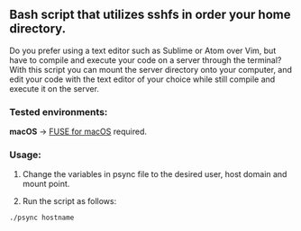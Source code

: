 ## Bash script that utilizes sshfs in order  your home directory.

Do you prefer using a text editor such as Sublime or Atom over Vim, but have 
to compile and execute your code on a server through the terminal? With this 
script you can mount the server directory onto your computer, and edit your code 
with the text editor of your choice while still compile and execute it on the 
server.

### Tested environments:
__macOS__ -> [FUSE for macOS](https://osxfuse.github.io/) required.

### Usage: 
1. Change the variables in psync file to the desired user, host domain and 
mount point.
    
2. Run the script as follows:
        
```
./psync hostname
```

